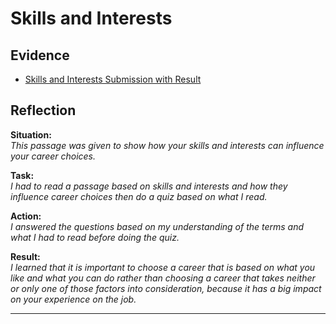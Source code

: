 # Skills and Interests

## Evidence

- [Skills and Interests Submission with Result](https://github.com/AngeloSmidt/230688020_Digital_Portfolio/blob/main/Skills%20and%20interests%20Submission%20and%20Results.png)

## Reflection
**Situation:**  
*This passage was given to show how your skills and interests can influence your career choices.*

**Task:**  
*I had to read a passage based on skills and interests and how they influence career choices then do a quiz based on what I read.*

**Action:**  
*I answered the questions based on my understanding of the terms and what I had to read before doing the quiz.*

**Result:**  
*I learned that it is important to choose a career that is based on what you like and what you can do rather than choosing a career that takes neither or only one of those factors into consideration, because it has a big impact on your experience on the job.*

---